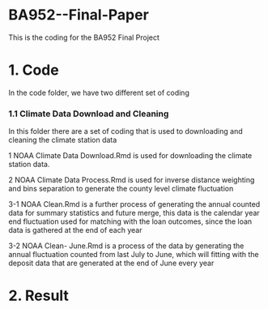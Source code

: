 # BA952--Final-Paper
This is the coding for the BA952 Final Project

# 1. Code
In the code folder, we have two different set of coding

### 1.1 Climate Data Download and Cleaning

In this folder there are a set of coding that is used to downloading and cleaning the climate station data

1 NOAA Climate Data Download.Rmd is used for downloading the climate station data.

2 NOAA Climate Data Process.Rmd is used for inverse distance weighting and bins separation to generate the county level climate fluctuation

3-1 NOAA Clean.Rmd is a further process of generating the annual counted data for summary statistics and future merge, this data is the calendar year end fluctuation used for matching with the loan outcomes, since the loan data is gathered at the end of each year

3-2 NOAA Clean- June.Rmd is a process of the data by generating the annual fluctuation counted from last July to June, which will fitting with the deposit data that are generated at the end of June every year


# 2. Result
